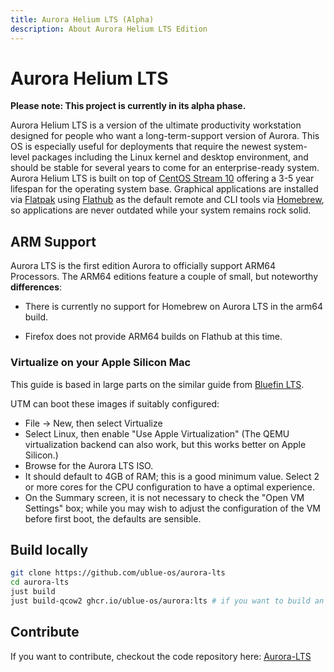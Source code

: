 ```yaml
---
title: Aurora Helium LTS (Alpha)
description: About Aurora Helium LTS Edition
---
```


# Aurora Helium LTS

**Please note: This project is currently in its alpha phase.**

Aurora Helium LTS is a version of the ultimate productivity workstation designed for people who want a long-term-support version of Aurora. This OS is especially useful for deployments that require the newest system-level packages including the Linux kernel and desktop environment, and should be stable for several years to come for an enterprise-ready system. Aurora Helium LTS is built on top of [CentOS Stream 10](https://www.centos.org/centos-stream/) offering a 3-5 year lifespan for the operating system base. Graphical applications are installed via [Flatpak](https://flatpak.org/) using [Flathub](https://flathub.org/) as the default remote and CLI tools via [Homebrew](https://brew.sh), so applications are never outdated while your system remains rock solid.

## ARM Support

Aurora LTS is the first edition Aurora to officially support ARM64 Processors. The ARM64 editions feature a couple of small, but noteworthy **differences**:

- There is currently no support for Homebrew on Aurora LTS in the arm64 build.

- Firefox does not provide ARM64 builds on Flathub at this time.

### Virtualize on your Apple Silicon Mac

This guide is based in large parts on the similar guide from [Bluefin LTS](https://docs.projectbluefin.io/lts).

UTM can boot these images if suitably configured:

- File → New, then select Virtualize
- Select Linux, then enable "Use Apple Virtualization" (The QEMU virtualization backend can also work, but this works better on Apple Silicon.)
- Browse for the Aurora LTS ISO.
- It should default to 4GB of RAM; this is a good minimum value. Select 2 or more cores for the CPU configuration to have a optimal experience.
- On the Summary screen, it is not necessary to check the "Open VM Settings" box; while you may wish to adjust the configuration of the VM before first boot, the defaults are sensible.

## Build locally

```bash
git clone https://github.com/ublue-os/aurora-lts
cd aurora-lts
just build
just build-qcow2 ghcr.io/ublue-os/aurora:lts # if you want to build an ISO just change qcow2 to iso instead
```

## Contribute

If you want to contribute, checkout the code repository here: [Aurora-LTS](https://github.com/ublue-os/aurora-lts)
